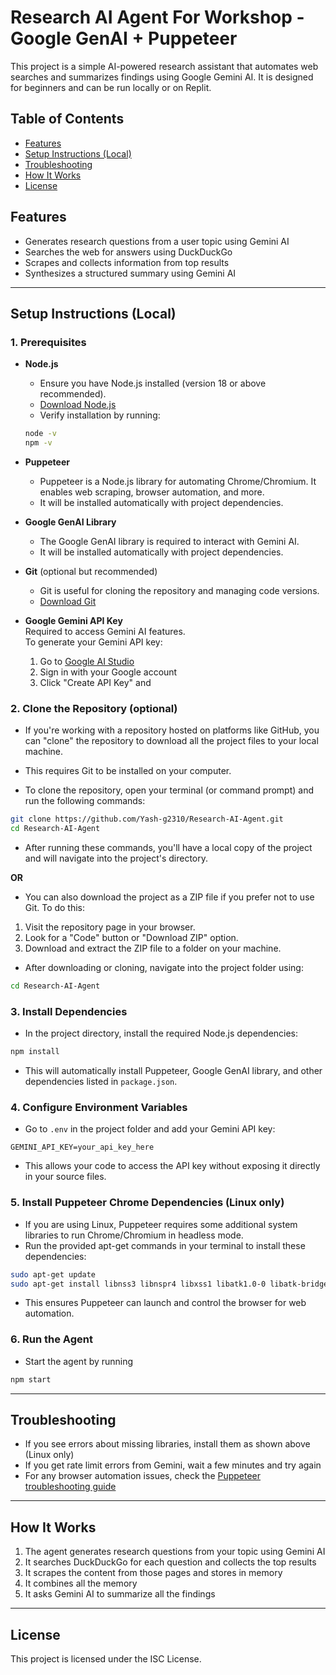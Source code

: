 # Research AI Agent For Workshop - Google GenAI + Puppeteer
This project is a simple AI-powered research assistant that automates web searches and summarizes findings using Google Gemini AI. It is designed for beginners and can be run locally or on Replit.

## Table of Contents
- [Features](#features)
- [Setup Instructions (Local)](#setup-instructions-local)
- [Troubleshooting](#troubleshooting)
- [How It Works](#how-it-works)
- [License](#license)


## Features
- Generates research questions from a user topic using Gemini AI
- Searches the web for answers using DuckDuckGo
- Scrapes and collects information from top results
- Synthesizes a structured summary using Gemini AI

---

## Setup Instructions (Local)

### 1. Prerequisites

- **Node.js**  
  - Ensure you have Node.js installed (version 18 or above recommended).  
  - [Download Node.js](https://nodejs.org/)  
  - Verify installation by running:
  ```bash
  node -v
  npm -v
  ```

- **Puppeteer**  
  - Puppeteer is a Node.js library for automating Chrome/Chromium. It enables web scraping, browser automation, and more.  
  - It will be installed automatically with project dependencies.

- **Google GenAI Library**  
  - The Google GenAI library is required to interact with Gemini AI.  
  - It will be installed automatically with project dependencies.

- **Git** (optional but recommended)  
  - Git is useful for cloning the repository and managing code versions.  
  - [Download Git](https://git-scm.com/downloads)

- **Google Gemini API Key**  
  Required to access Gemini AI features.  
  To generate your Gemini API key:
  1. Go to [Google AI Studio](https://makersuite.google.com/app/apikey)
  2. Sign in with your Google account
  3. Click "Create API Key" and

### 2. Clone the Repository (optional)

- If you're working with a repository hosted on platforms like GitHub, you can "clone" the repository to download all the project files to your local machine. 
- This requires Git to be installed on your computer.

- To clone the repository, open your terminal (or command prompt) and run the following commands:
```bash
git clone https://github.com/Yash-g2310/Research-AI-Agent.git
cd Research-AI-Agent
```
- After running these commands, you'll have a local copy of the project and will navigate into the project's directory.

**OR**

- You can also download the project as a ZIP file if you prefer not to use Git. To do this:
1. Visit the repository page in your browser.
2. Look for a "Code" button or "Download ZIP" option.
3. Download and extract the ZIP file to a folder on your machine.

- After downloading or cloning, navigate into the project folder using:
```bash
cd Research-AI-Agent
```

### 3. Install Dependencies

- In the project directory, install the required Node.js dependencies:
```bash
npm install
```
- This will automatically install Puppeteer, Google GenAI library, and other dependencies listed in `package.json`.

### 4. Configure Environment Variables
- Go to `.env` in the project folder and add your Gemini API key:
```
GEMINI_API_KEY=your_api_key_here
```
- This allows your code to access the API key without exposing it directly in your source files.

### 5. Install Puppeteer Chrome Dependencies (Linux only)
- If you are using Linux, Puppeteer requires some additional system libraries to run Chrome/Chromium in headless mode.
- Run the provided apt-get commands in your terminal to install these dependencies:
```bash
sudo apt-get update
sudo apt-get install libnss3 libnspr4 libxss1 libatk1.0-0 libatk-bridge2.0-0 libcups2 libdrm2 libgbm1 libgtk-3-0 libpango-1.0-0 libpangocairo-1.0-0 libasound2
```
- This ensures Puppeteer can launch and control the browser for web automation.

### 6. Run the Agent
- Start the agent by running
```bash
npm start
```

---

## Troubleshooting
- If you see errors about missing libraries, install them as shown above (Linux only)
- If you get rate limit errors from Gemini, wait a few minutes and try again
- For any browser automation issues, check the [Puppeteer troubleshooting guide](https://pptr.dev/troubleshooting)

---

## How It Works
1. The agent generates research questions from your topic using Gemini AI
2. It searches DuckDuckGo for each question and collects the top results
3. It scrapes the content from those pages and stores in memory
4. It combines all the memory
5. It asks Gemini AI to summarize all the findings

---

## License
This project is licensed under the ISC License.

